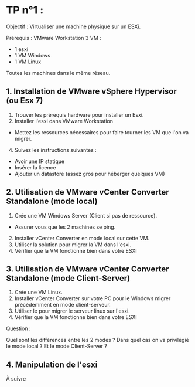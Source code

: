# TP n°1 :

Objectif : Virtualiser une machine physique sur un ESXi.

Prérequis : VMware Workstation
3 VM :
- 1 esxi
- 1 VM Windows
- 1 VM Linux

Toutes les machines dans le même réseau. 

## 1. Installation de VMware vSphere Hypervisor (ou Esx 7)

1. Trouver les prérequis hardware pour installer un Esxi.
2. Installer l'esxi dans VMware Workstation
  - Mettez les ressources nécessaires pour faire tourner les VM que l'on va migrer. 
4. Suivez les instructions suivantes :
  - Avoir une IP statique
  - Insérer la licence
  - Ajouter un datastore (assez gros pour héberger quelques VM)

## 2. Utilisation de VMware vCenter Converter Standalone (mode local)

1. Crée une VM Windows Server (Client si pas de ressource).
  - Assurer vous que les 2 machines se ping.
2. Installer vCenter Converter en mode local sur cette VM.
3. Utiliser la solution pour migrer la VM dans l'esxi.
4. Vérifier que la VM fonctionne bien dans votre ESXI

## 3. Utilisation de VMware vCenter Converter Standalone (mode Client-Server)

1. Crée une VM Linux.
2. Installer vCenter Converter sur votre PC pour le Windows migrer précédemment en mode client-serveur.
3. Utiliser le pour migrer le serveur linux sur l'esxi.
4. Vérifier que la VM fonctionne bien dans votre ESXI

Question : 

Quel sont les différences entre les 2 modes ? Dans quel cas on va privilégié le mode local ? Et le mode Client-Server ?

## 4. Manipulation de l'esxi

À suivre
